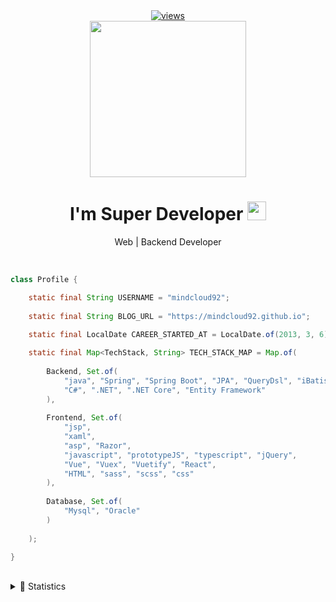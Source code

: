 <div align="center">
    <a href="https://github.com/DenverCoder1/Simple-View-Counter">
        <img alt="views" title="GitHub profile views" src="https://komarev.com/ghpvc/?username=mindcloud92&&style=flat-square&label=VIEW &logo=html"/>
    </a>
</div>  

<div  align="center">
    <img src="https://octodex.github.com/images/daftpunktocat-thomas.gif" height="250"/>
</div>


<h1 align="center">I'm Super Developer <img src="https://raw.githubusercontent.com/MartinHeinz/MartinHeinz/master/wave.gif" height="30px">
</h3>
<p align="center"> Web | Backend Developer</p>
<br/>

```java
class Profile {

    static final String USERNAME = "mindcloud92";
    
    static final String BLOG_URL = "https://mindcloud92.github.io";
    
    static final LocalDate CAREER_STARTED_AT = LocalDate.of(2013, 3, 6);

    static final Map<TechStack, String> TECH_STACK_MAP = Map.of(
     
        Backend, Set.of(
            "java", "Spring", "Spring Boot", "JPA", "QueryDsl", "iBatis", "myBatis",
            "C#", ".NET", ".NET Core", "Entity Framework"
        ),
            
        Frontend, Set.of(
            "jsp",
            "xaml",
            "asp", "Razor",
            "javascript", "prototypeJS", "typescript", "jQuery",
            "Vue", "Vuex", "Vuetify", "React",
            "HTML", "sass", "scss", "css"
        ),
            
        Database, Set.of(
            "Mysql", "Oracle"
        )
        
    );

}
```


<br />
<details>
    <summary>🥇 Statistics</summary>
    <div>
        <img src="https://github-readme-stats.vercel.app/api?username=mindcloud92&show_icons=true&hide_title=true&hide_border=true" height="150px" />
        <img src="https://github-readme-streak-stats.herokuapp.com/?user=mindcloud92&theme=flag-india&hide_border=true"  height="150px"/>
        <img src="https://github-readme-stats.vercel.app/api/top-langs/?username=mindcloud92&hide_border=true&layout=compact&custom_title=Usage Languages&title_color=2a2a2a" />        
    </div>
</details>


